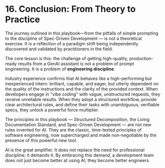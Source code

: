 # **16. Conclusion: From Theory to Practice**

The journey outlined in this playbook—from the pitfalls of simple prompting to the discipline of Spec-Driven Development — is not a theoretical exercise. It is a reflection of a paradigm shift being independently discovered and validated by practitioners in the field.

The core lesson is this: the challenge of getting high-quality, production-ready results from a GenAI assistant is not a problem of prompt engineering. It is a problem of **engineering discipline**.

Industry experience confirms that AI behaves like a high-performing but inexperienced intern: brilliant, capable, and eager, but utterly dependent on the quality of the instructions and the clarity of the provided context. When developers engage in "vibe coding" with vague, unstructured requests, they receive unreliable results. When they adopt a structured workflow, provide clear architectural rules, and define their tasks with unambiguous, verifiable specs, they unlock a powerful force multiplier.

The principles in this playbook — Structured Decomposition, the Living Documentation Standard, and Spec-Driven Development — are not new rules invented for AI. They are the classic, time-tested principles of software engineering, now supercharged and made non-negotiable by the presence of this powerful new tool.

AI is the great amplifier. It does not replace the need for professional discipline; it demands it. By embracing this demand, a development team does not just become better at using AI; they become better engineers.
